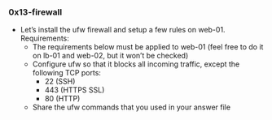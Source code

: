 ### 0x13-firewall

- Let’s install the ufw firewall and setup a few rules on web-01.
  Requirements:
  - The requirements below must be applied to web-01
    (feel free to do it on lb-01 and web-02, but it won’t be checked)
  - Configure ufw so that it blocks all incoming traffic, except
    the following TCP ports:
    - 22 (SSH)
    - 443 (HTTPS SSL)
    - 80 (HTTP)
  - Share the ufw commands that you used in your answer file
